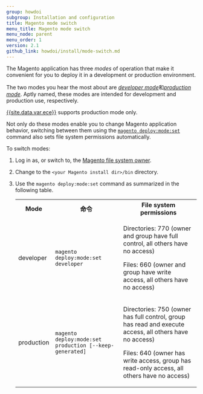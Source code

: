 ```yaml
---
group: howdoi
subgroup: Installation and configuration
title: Magento mode switch
menu_title: Magento mode switch
menu_node: parent
menu_order: 1
version: 2.1
github_link: howdoi/install/mode-switch.md
---
```


The Magento application has three *modes* of operation that make it convenient for you to deploy it in a development or production environment.

The two modes you hear the most about are <a href="{{ page.baseurl }}/config-guide/bootstrap/magento-modes.html">*developer mode*</a>和<a href="{{ page.baseurl }}/config-guide/bootstrap/magento-modes.html">*production mode*</a>. Aptly named, these modes are intended for development and production use, respectively.

<div class="bs-callout bs-callout-info">
<a href="{{ page.baseurl }}/cloud/bk-cloud.html">{{site.data.var.ece}}</a> supports production mode only.
</div>

Not only do these modes enable you to change Magento application behavior, switching between them using the <a href="{{ page.baseurl }}/config-guide/cli/config-cli-subcommands-mode.html">`magento deploy:mode:set`</a> command also sets file system permissions automatically.

To switch modes:

1.  Log in as, or switch to, the <a href="{{ page.baseurl }}/install-gde/prereq/apache-user.html">Magento file system owner</a>.
1.  Change to the `<your Magento install dir>/bin` directory.
1.  Use the `magento deploy:mode:set` command as summarized in the following table.

	<table>
	<tbody>
		<tr>
			<th>Mode</th>
			<th>命令</th>
			<th>File system permissions</th>
		</tr>
		<tr>
		<td>developer</td>
		<td><code>magento deploy:mode:set developer</code></td>
		<td><p>Directories: 770 (owner and group have full control, all others have no access)</p>
			<p>Files: 660 (owner and group have write access, all others have no access)</td>
	</tr>
	<tr>
		<td>production</td>
		<td><code>magento deploy:mode:set production [--keep-generated]</code></td>
		<td><p>Directories: 750 (owner has full control, group has read and execute access, all others have no access)</p>
			<p>Files: 640 (owner has write access, group has read-only access, all others have no access)</td>
	</tr>
	</tbody>
	</table>
